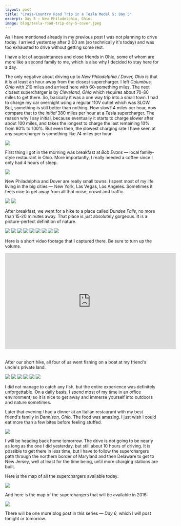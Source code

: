 ```yaml
---
layout: post
title: "Cross-Country Road Trip in a Tesla Model S: Day 5"
excerpt: Day 5 — New Philadelphia, Ohio.
image: blog/tesla-road-trip-day-5-cover.jpeg
---
```


As I have mentioned already in my previous post I was not planning to drive today. I arrived yesterday after 2:00 am (so technically it's today) and was too exhausted to drive without getting some rest.

I have a lot of acquaintances and close friends in Ohio, some of whom are more like a second family to me, which is also why I decided to stay here for a day.

The only negative about driving up to *New Philadelphia / Dover, Ohio* is that it is at least an hour away from the closest supercharger. I left *Columbus, Ohio* with 210 miles and arrived here with 60-something miles. The next closest supercharger is by *Cleveland, Ohio* which requires about 70-80 miles to get there. So, basically it was a one way trip into a small town. I had to charge my car overnight using a regular 110V outlet which was SLOW. But, something is still better than nothing. How slow? 4 miles per hour, now compare that to the *initial* 380 miles per hour at a Tesla supercharger. The reason why I say initial, because eventually it starts to charge slower after about 100 miles, and takes the longest to charge the last remaining 10% from 90% to 100%. But even then, the slowest charging rate I have seen at any supercharger is something like 74 miles per hour.

![](/images/blog/tesla-road-trip-day-5-2.jpg)

First thing I got in the morning was breakfast at *Bob Evans* — local family-style restaurant in Ohio. More importantly, I really needed a coffee since I only had 4 hours of sleep.

![](/images/blog/tesla-road-trip-day-5-1.jpg)

New Philadelphia and Dover are really small towns. I spent most of my life living in the big cities — New York, Las Vegas, Los Angeles. Sometimes it feels nice to get away from all that noise, crowd and traffic.

![](/images/blog/tesla-road-trip-day-5-3.jpg)
![](/images/blog/tesla-road-trip-day-5-4.jpg)

After breakfast, we went for a hike to a place called *Dundee Falls*, no more than 15-20 minutes away. That place is just absolutely gorgeous. It is a picture-perfect definition of nature.

![](/images/blog/tesla-road-trip-day-5-5.jpg)
![](/images/blog/tesla-road-trip-day-5-6.jpg)
![](/images/blog/tesla-road-trip-day-5-7.jpg)
![](/images/blog/tesla-road-trip-day-5-8.jpg)
![](/images/blog/tesla-road-trip-day-5-9.jpg)
![](/images/blog/tesla-road-trip-day-5-10.jpg)
![](/images/blog/tesla-road-trip-day-5-11.jpg)
![](/images/blog/tesla-road-trip-day-5-12.jpg)
![](/images/blog/tesla-road-trip-day-5-13.jpg)

Here is a short video footage that I captured there. Be sure to turn up the volume.

<iframe width="560" height="315" style="margin-bottom:20px" src="https://www.youtube.com/embed/3t8r7RepTNo" frameborder="0" allowfullscreen></iframe>

After our short hike, all four of us went fishing on a boat at my friend's uncle's private land.

![](/images/blog/tesla-road-trip-day-5-14.jpg)
![](/images/blog/tesla-road-trip-day-5-15.jpg)
![](/images/blog/tesla-road-trip-day-5-16.jpg)
![](/images/blog/tesla-road-trip-day-5-17.jpg)
![](/images/blog/tesla-road-trip-day-5-18.jpg)
![](/images/blog/tesla-road-trip-day-5-19.jpg)

I did not manage to catch any fish, but the entire experience was definitely unforgettable. On a daily basis, I spend most of my time in an office environment, so it is nice to get away and immerse yourself into outdoors and nature sometimes.

Later that evening I had a dinner at an Italian restaurant with my best friend's family in *Dennison, Ohio*. The food was amazing. I just wish I could eat more than a few bites before feeling stuffed.

![](/images/blog/tesla-road-trip-day-5-20.jpg)

I will be heading back home tomorrow. The drive is not going to be nearly as long as the one I did yesterday, but still about 10 hours of driving. It is possible to get there in less time, but I have to follow the superchargers path through the northern border of Maryland and then Delaware to get to New Jersey, well at least for the time being, until more charging stations are built.

Here is the map of all the superchargers available today:

![](/images/blog/tesla-road-trip-day-5-21.png)

And here is the map of the superchargers that will be available in 2016:

![](/images/blog/tesla-road-trip-day-5-22.png)


There will be one more blog post in this series — *Day 6*, which I will post tonight or tomorrow.